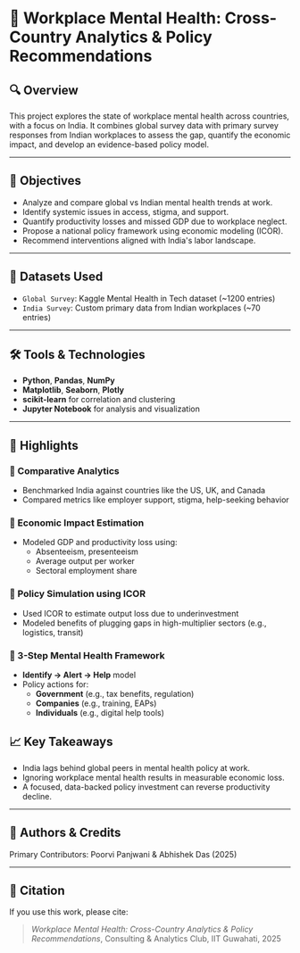 # 💼 Workplace Mental Health: Cross-Country Analytics & Policy Recommendations

## 🔍 Overview
This project explores the state of workplace mental health across countries, with a focus on India. It combines global survey data with primary survey responses from Indian workplaces to assess the gap, quantify the economic impact, and develop an evidence-based policy model.

---

## 🎯 Objectives
- Analyze and compare global vs Indian mental health trends at work.
- Identify systemic issues in access, stigma, and support.
- Quantify productivity losses and missed GDP due to workplace neglect.
- Propose a national policy framework using economic modeling (ICOR).
- Recommend interventions aligned with India's labor landscape.

---

## 🧠 Datasets Used
- `Global Survey`: Kaggle Mental Health in Tech dataset (~1200 entries)
- `India Survey`: Custom primary data from Indian workplaces (~70 entries)

---

## 🛠️ Tools & Technologies
- **Python**, **Pandas**, **NumPy**
- **Matplotlib**, **Seaborn**, **Plotly**
- **scikit-learn** for correlation and clustering
- **Jupyter Notebook** for analysis and visualization

---

## 📌 Highlights

### 🔹 Comparative Analytics
- Benchmarked India against countries like the US, UK, and Canada
- Compared metrics like employer support, stigma, help-seeking behavior

### 🔹 Economic Impact Estimation
- Modeled GDP and productivity loss using:
  - Absenteeism, presenteeism
  - Average output per worker
  - Sectoral employment share

### 🔹 Policy Simulation using ICOR
- Used ICOR to estimate output loss due to underinvestment
- Modeled benefits of plugging gaps in high-multiplier sectors (e.g., logistics, transit)

### 🔹 3-Step Mental Health Framework
- **Identify → Alert → Help** model
- Policy actions for:
  - **Government** (e.g., tax benefits, regulation)
  - **Companies** (e.g., training, EAPs)
  - **Individuals** (e.g., digital help tools)

## 📈 Key Takeaways
- India lags behind global peers in mental health policy at work.
- Ignoring workplace mental health results in measurable economic loss.
- A focused, data-backed policy investment can reverse productivity decline.

---

## 🧠 Authors & Credits 
Primary Contributors: Poorvi Panjwani & Abhishek Das (2025)

---

## 📢 Citation
If you use this work, please cite:
> *Workplace Mental Health: Cross-Country Analytics & Policy Recommendations*, Consulting & Analytics Club, IIT Guwahati, 2025
